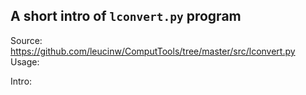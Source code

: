 ## A short intro of `lconvert.py` program
Source: https://github.com/leucinw/ComputTools/tree/master/src/lconvert.py
Usage:


Intro:
